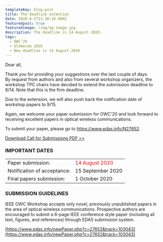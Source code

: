 ```yaml
---
templateKey: blog-post
title: The deadline extention
date: 2020-8-2T13:30:10.000Z
featuredpost: true
featuredimage: /img/og-image.jpg
description: The deadline is 14 August 2020.
tags:
  - OWC’20
  - Globecom 2020
  - New deadline is 14 August 2020
---
```

Dear all, 

Thank you for providing your suggestions over the last couple of days.  
By request from authors and also from several workshop organizers, the workshop TPC chairs have decided to extend the submission deadline to 8/14.
Note that this is the firm deadline.

Due to the extension, we will also push back the notification date of workshop papers to 9/15.

Again, we welcome your paper submission for OWC'20 and look forward to receiving excellent papers in optical wireless communications.

To submit your paper, please go to https://www.edas.info/N27652. 

[Download Call for Submissions PDF >>](/img/GC2020_CALL_FOR_WORKSHOP_PAPERS_WS-04_OWC2020_20200715.pdf)

### IMPORTANT DATES

|  |  |
|------|-------|
|Paper submission: | <span style="color: red; ">14 August 2020</span> |
|Notification of acceptance: | 15 September 2020|
|Final papers submission: |    1 October 2020 |



### SUBMISSION GUIDELINES

IEEE OWC Workshop accepts only novel, previously unpublished papers in the area of optical wireless communications. Prospective authors are encouraged to submit a 6-page IEEE conference style paper (including all text, figures, and references) through EDAS submission system.

[https://www.edas.info/newPaper.php?c=27652&track=103043](https://www.edas.info/newPaper.php?c=27652&track=103043)


